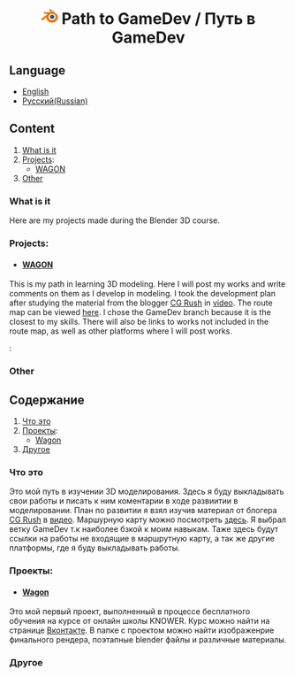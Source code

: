 <h1 align="center">
  <img src="https://github.com/devicons/devicon/blob/master/icons/blender/blender-original.svg" width="30px"/> Path to GameDev / Путь в GameDev
</h1>

## Language
* [English](#Content)
* [Русский(Russian)](#Содержание)

## Content
1. [What is it](#What-is-it)
2. [Projects](#Projects):
   * [WAGON](#WAGON)
3. [Other](#Other)

### What is it
Here are my projects made during the Blender 3D course.

### Projects:
* #### [WAGON](https://github.com/scainet7/Modeling_GmaeDave/tree/main/WAGON)
This is my path in learning 3D modeling. Here I will post my works and write comments on them as I develop in modeling.
I took the development plan after studying the material from the blogger [CG Rush](https://www.youtube.com/@cg_rush) in [video](https://www.youtube.com/watch?v=dlQfSwQKwqE&t=8s).
The route map can be viewed [here](https://miro.com/app/board/uXjVOR8hRhI=/). I chose the GameDev branch because it is the closest to my skills.
There will also be links to works not included in the route map, as well as other platforms where I will post works.
<!---<div id="badges">
    <img src="https://github.com/scainet7/Blender_project/blob/master/Knight/Final_render.png" width="300"/>
</div>--->:

### Other

## Содержание
1. [Что это](#Что-это)
2. [Проекты](#Проекты):
   * [Wagon](#Wagon)
3. [Другое](#Другое)

### Что это
Это мой путь в изучении 3D моделирования. Здесь я буду выкладывать свои работы и писать к ним коментарии в ходе развиитии в моделировании.
План по развитии я взял изучив материал от блогера [CG Rush](https://www.youtube.com/@cg_rush) в [видео](https://www.youtube.com/watch?v=dlQfSwQKwqE&t=8s).
Маршурную карту можно посмотреть [здесь](https://miro.com/app/board/uXjVOR8hRhI=/). Я выбрал ветку GameDev т.к наиболее бзкой к моим навыкам.
Таже здесь будут ссылки на работы не входящие в маршрутную карту, а так же другие платформы, где я буду выкладывать работы.

### Проекты:
* #### [Wagon](https://github.com/scainet7/Modeling_GmaeDave/tree/main/WAGON)
Это мой первый проект, выполненный в процессе бесплатного обучения на курсе от онлайн школы KNOWER. Курс можно найти на странице [Вконтакте](https://vk.com/@-119042932-s-chego-nachat-razvitie-v-gamedev). В папке с проектом можно найти изображенрие финального рендера, поэтапные blender файлы и различные материалы.
<!---<div id="badges">
    <img src="https://github.com/scainet7/Blender_project/blob/master/Knight/Final_render.png" width="300"/>
</div>--->

### Другое
